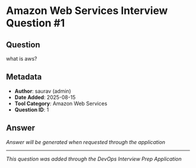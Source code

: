 # Amazon Web Services Interview Question #1

## Question
what is aws?

## Metadata
- **Author**: saurav (admin)
- **Date Added**: 2025-08-15
- **Tool Category**: Amazon Web Services
- **Question ID**: 1

## Answer
*Answer will be generated when requested through the application*

---
*This question was added through the DevOps Interview Prep Application*
